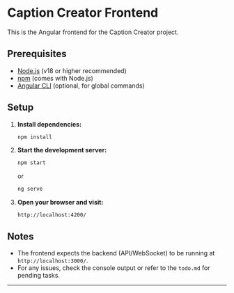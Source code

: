 # Caption Creator Frontend

This is the Angular frontend for the Caption Creator project.

## Prerequisites

- [Node.js](https://nodejs.org/) (v18 or higher recommended)
- [npm](https://www.npmjs.com/) (comes with Node.js)
- [Angular CLI](https://angular.io/cli) (optional, for global commands)

## Setup

1. **Install dependencies:**
   ```sh
   npm install
   ```

2. **Start the development server:**
   ```sh
   npm start
   ```
   or
   ```sh
   ng serve
   ```

3. **Open your browser and visit:**
   ```
   http://localhost:4200/
   ```

## Notes

- The frontend expects the backend (API/WebSocket) to be running at `http://localhost:3000/`.
- For any issues, check the console output or refer to the `todo.md` for pending tasks.

---
